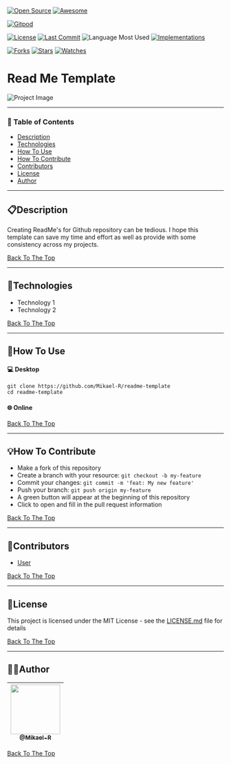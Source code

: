[![Open Source](https://badges.frapsoft.com/os/v1/open-source.svg?v=103)](https://opensource.org/) [![Awesome](https://cdn.rawgit.com/sindresorhus/awesome/d7305f38d29fed78fa85652e3a63e154dd8e8829/media/badge.svg)](https://github.com/sindresorhus/awesome)

[![Gitpod](https://gitpod.io/button/open-in-gitpod.svg)](https://gitpod.io/#https://github.com/Mikael-R/readme-template)

[![License](https://img.shields.io/github/license/Mikael-R/readme-template)](LICENSE.md) [![Last Commit](https://img.shields.io/github/last-commit/Mikael-R/readme-template)](https://github.com/Mikael-R/readme-template/commits/) ![Language Most Used](https://img.shields.io/github/languages/top/Mikael-R/readme-template) [![Implementations](https://img.shields.io/badge/%F0%9F%92%A1-implementations-8C8E93.svg?style=flat)](https://github.com/Mikael-R/readme-template/issues)

[![Forks](https://img.shields.io/github/forks/Mikael-R/readme-template?style=social)](https://github.com/Mikael-R/readme-template/network/members) [![Stars](https://img.shields.io/github/stars/Mikael-R/readme-template?style=social)](https://github.com/Mikael-R/readme-template/stargazers) [![Watches](https://img.shields.io/github/watchers/Mikael-R/readme-template?style=social)](https://github.com/Mikael-R/readme-template/watchers)



# Read Me Template

![Project Image](project-image-url)

---

### 🔎 Table of Contents

- [Description](#description)
- [Technologies](#technologies)
- [How To Use](#how-to-use)
- [How To Contribute](#how-to-contribute)
- [Contributors](#contributors)
- [License](#license)
- [Author](#author)

---

## 📋Description

Creating ReadMe's for Github repository can be tedious.  I hope this template can save my time and effort as well as provide with some consistency across my projects.

[Back To The Top](#read-me-template)

---

## 🚀Technologies

- Technology 1
- Technology 2

[Back To The Top](#read-me-template)

---

## 🤔How To Use

#### 💻 Desktop
```
git clone https://github.com/Mikael-R/readme-template
cd readme-template
```

#### 🌐 Online


[Back To The Top](#read-me-template)

---

## 💡How To Contribute

- Make a fork of this repository
- Create a branch with your resource: `git checkout -b my-feature`
- Commit your changes: `git commit -m 'feat: My new feature'`
- Push your branch: `git push origin my-feature`
- A green button will appear at the beginning of this repository
- Click to open and fill in the pull request information

[Back To The Top](#read-me-template)

---

## 🤝Contributors

- [User](https://github.com/User)

[Back To The Top](#read-me-template)

---

## 📜License

This project is licensed under the MIT License - see the [LICENSE.md](LICENSE.md) file for details

[Back To The Top](#read-me-template)

---

## 👨‍💻Author

| [<img src="https://user-images.githubusercontent.com/60241602/80879315-3b866a00-8c92-11ea-8ec7-2d722eb8e845.png" width=115><br><sub>@Mikael-R</sub>](https://github.com/Mikael-R) |
| :---: |

[Back To The Top](#read-me-template)
